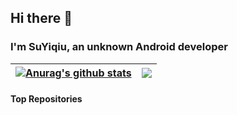 ## Hi there 👋
 
 ### I'm SuYiqiu, an unknown Android developer
 
| <a href="https://github.com/SuYiqiu888/github-readme-stats"><img align="center" src="https://github-readme-stats.vercel.app/api?username=SuYiqiu888&show_icons=true&include_all_commits=true&theme=buefy&hide_border=true" alt="Anurag's github stats" /></a> | <a href="https://github.com/SuYiqiu888/github-readme-stats"><img align="center" src="https:/github-readme-stats-three-flax-50.vercel.app/api/top-langs/?username=SuYiqiu888&layout=compact&theme=buefy&hide_border=true" /></a> |
| ------------- | ------------- |

#### Top Repositories
